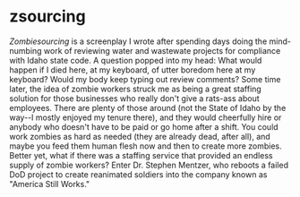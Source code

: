 zsourcing
=========

*Zombiesourcing* is a screenplay I wrote after spending days doing the mind-numbing work of reviewing water and wastewate projects for compliance with Idaho state code. A question popped into my head: What would happen if I died here, at my keyboard, of utter boredom here at my keyboard? Would my body keep typing out review comments? 
Some time later, the idea of zombie workers struck me as being a great staffing solution for those businesses who really don't give a rats-ass about employees. There are plenty of those around (not the State of Idaho by the way--I mostly enjoyed my tenure there), and they would cheerfully hire or anybody who doesn't have to be paid or go home after a shift. You could work zombies as hard as needed (they are already dead, after all), and maybe you feed them human flesh now and then to create more zombies.  
Better yet, what if there was a staffing service that provided an endless supply of zombie workers? Enter Dr. Stephen Mentzer, who reboots a failed DoD project to create reanimated soldiers into the company known as "America Still Works." 
